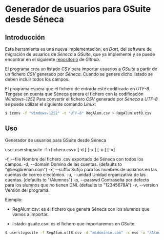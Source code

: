 # Generador de usuarios para GSuite desde Séneca

## Introducción

Esta herramienta es una nueva implementación, en _Dart_, del software de migración de usuarios de _Séneca_ a _GSuite_, que ya implementé y se puede encontrar en el siguiente [repositorio](https://github.com/jramireziesgb/gsusuarios) de _Github_.

El programa crea un listado _CSV_ para importar usuarios a _GSuite_ a partir de un fichero _CSV_ generado por _Séneca_. Cuando se genere dicho listado se deben incluir todos los campos.

El programa espera que el fichero de entrada esté codificado en _UTF-8_. Téngase en cuenta que Séneca genera el fichero con la codificación _Windows-1252_ Para convertir el fichero _CSV_ generado por _Séneca_ a _UTF-8_ se puede utilizar el siguiente comando _Linux_:

```bash
$ iconv -f "windows-1252" -t "UTF-8" RegAlum.csv > RegAlum.utf8.csv
```

## Uso

Generador de usuarios para GSuite desde Séneca

uso: userstogsuite -f <fichero.csv> [-d <dominio>] [-x <sufijo>] [-u <unidad>] [-v]

-f, --file       Nombre del fichero .csv exportado de Séneca con todos los campos.
-d, --domain     Domino de las cuentas.
                 (defaults to "@iesgbrenan.com")
-x, --suffix     Sufijo para los nombres de usuarios en las cuentas de correo electónico.
-u, --unidad     Unidad organizativa de las cuentas.
                 (defaults to "/Alumnos")
-p, --passwd     Contraseña por defecto para los alumnos que no tienen DNI.
                 (defaults to "12345678A")
-v, --version    Versión del programa.

Ejemplo:

- RegAlum.csv: es el fichero que genera Séneca con los alumnos que vamos a importar.

- listado-gsuite.csv: es el fichero que importaremos en GSuite.

```bash
$ userstogsuite -f RegAlum.utf8.csv -d "midominio.com" -x eso -u "/Alumnos/ESO" > listado-gsuite.csv
```
